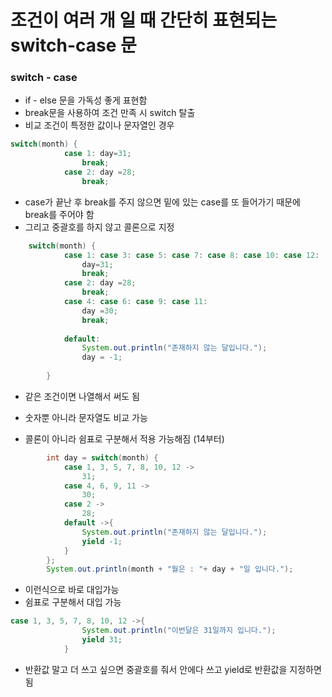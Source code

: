 # 조건이 여러 개 일 때 간단히 표현되는 switch-case 문

### switch - case 

- if - else 문을 가독성 좋게 표현함
- break문을 사용하여 조건 만족 시 switch 탈출
- 비교 조건이 특정한 값이나 문자열인 경우

```java
switch(month) {
			case 1: day=31;
				break;
			case 2: day =28;
        		break;
```

- case가 끝난 후 break를 주지 않으면 밑에 있는 case를 또 들어가기 때문에 break를 주어야 함
- 그리고 중괄호를 하지 않고 콜론으로 지정

```java
	switch(month) {
			case 1: case 3: case 5: case 7: case 8: case 10: case 12: 
				day=31;
				break;
			case 2: day =28;
				break;
			case 4: case 6: case 9: case 11: 
				day =30;
				break;
		
			default:
				System.out.println("존재하지 않는 달입니다.");
				day = -1;
				
		}
```

- 같은 조건이면 나열해서 써도 됨
- 숫자뿐 아니라 문자열도 비교 가능

- 콜론이 아니라 쉼표로 구분해서 적용 가능해짐 (14부터)

```java
		int day = switch(month) {
			case 1, 3, 5, 7, 8, 10, 12 ->
				31;
			case 4, 6, 9, 11 ->
				30;
			case 2 ->
				28;
			default ->{
				System.out.println("존재하지 않는 달입니다.");
				yield -1;
			}
		};
		System.out.println(month + "월은 : "+ day + "일 입니다.");
```

- 이런식으로 바로 대입가능
- 쉼표로 구분해서 대입 가능

```java
case 1, 3, 5, 7, 8, 10, 12 ->{
				System.out.println("이번달은 31일까지 입니다.");
				yield 31;
			}
```

- 반환값 말고 더 쓰고 싶으면 중괄호를 줘서 안에다 쓰고 yield로 반환값을 지정하면 됨